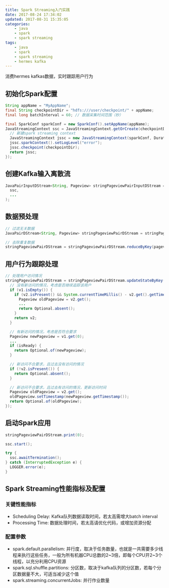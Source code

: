 ```yaml
---
title: Spark Streaming入门实践
date: 2017-08-24 17:34:02
updated: 2017-08-31 15:35:05
categories:
    - java
    - spark
    - spark streaming
tags:
    - java
    - spark
    - spark streaming
    - hermes kafka
---
```

消费hermes kafkas数据，实时跟踪用户行为
<!-- more -->

## 初始化Spark配置
``` java
String appName = "MyAppName";
final String checkpointDir = "hdfs:///user/checkpoint/" + appName;
final long batchInterval = 60; // 数据采集时间范围（秒）

final SparkConf sparkConf = new SparkConf().setAppName(appName);
JavaStreamingContext ssc = JavaStreamingContext.getOrCreate(checkpointDir, () -> {
  // 新建spark streaming context
  JavaStreamingContext jssc = new JavaStreamingContext(sparkConf, Durations.seconds(batchInterval));
  jssc.sparkContext().setLogLevel("error");
  jssc.checkpoint(checkpointDir);
  return jssc;
});
```

## 创建Kafka输入离散流
``` java
JavaPairInputDStream<String, Pageview> stringPageviewPairInputDStream = KafkaUtils.createDirectStream(
  ssc,
  ...
);
```

## 数据预处理
``` java
// 过滤无关数据
JavaPairDStream<String, Pageview> stringPageviewPairDStream = stringPageviewPairInputDStream.filter(pageviewFilterFunction);

// 去除重复数据
stringPageviewPairDStream = stringPageviewPairDStream.reduceByKey(pageviewDistinctFunction);
```

## 用户行为跟踪处理
``` java
// 处理用户访问情况
stringPageviewPairDStream = stringPageviewPairDStream.updateStateByKey((Function2<List<Pageview>, Optional<Pageview>, Optional<Pageview>>) (v1, v2) -> {
  // 没有新访问的情况，考虑是否继续追踪该用户
  if (v1.isEmpty()) {
    if (v2.isPresent() && System.currentTimeMillis() - v2.get().getTimestamp() > TIMEOUT) {
      Pageview oldPageview = v2.get();
      ...
      return Optional.absent();
    }
    return v2;
  }

  // 有新访问的情况，考虑是否符合要求
  Pageview newPageview = v1.get(0);
  ...
  if (isReady) {
    return Optional.of(newPageview);
  }

  // 新访问不合要求，且过去没有访问的情况
  if (!v2.isPresent()) {
    return Optional.absent();
  }

  // 新访问不合要求，且过去有访问的情况，更新访问时间
  Pageview oldPageview = v2.get();
  oldPageview.setTimestamp(newPageview.getTimestamp());
  return Optional.of(oldPageview);
});
```

## 启动Spark应用
``` java
stringPageviewPairDStream.print(0);

ssc.start();

try {
  ssc.awaitTermination();
} catch (InterruptedException e) {
  LOGGER.error(e);
}
```

## Spark Streaming性能指标及配置
### 关键性能指标
* Scheduling Delay: Kafka队列数据读取时间，若太高需增大batch interval
* Processing Time: 数据处理时间，若太高请优化代码，或增加资源分配

### 配置参数
* spark.default.parallelism: 并行度，取决于任务数量，也就是一共需要多少线程来执行这些任务，一般为所有机器CPU总数的2\~3倍，即每个CPU开2\~3个线程，以充分利用CPU资源
* spark.sql.shuffle.partitions: 分区数，取决于kafka队列的分区数，若每个分区数据量不大，可适当减少这个值
* spark.streaming.concurrentJobs: 并行作业数量

